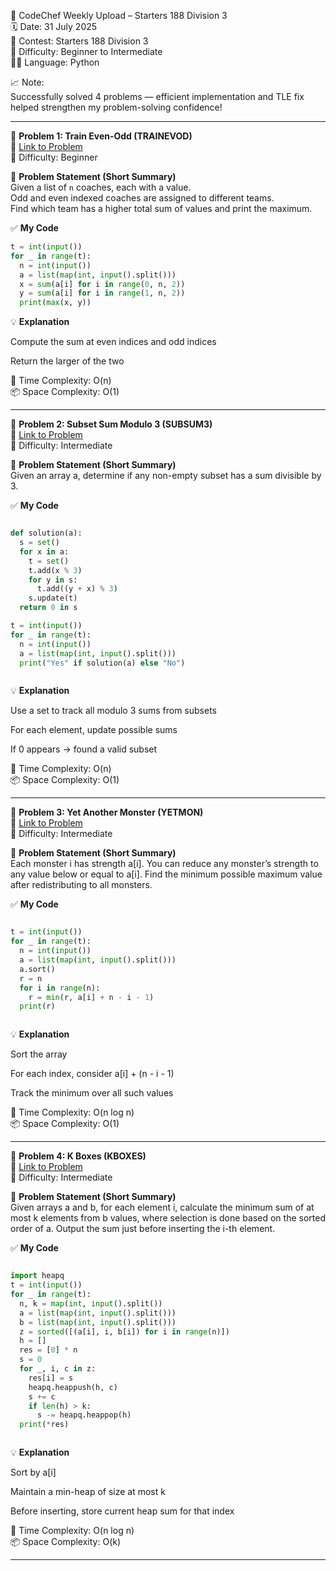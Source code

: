 🚀 CodeChef Weekly Upload – Starters 188 Division 3  
🗓️ Date: 31 July 2025  
📁 Contest: Starters 188 Division 3  
🎯 Difficulty: Beginner to Intermediate  
👨‍💻 Language: Python  

📈 Note:  
Successfully solved 4 problems — efficient implementation and TLE fix helped strengthen my problem-solving confidence!

---

🧩 **Problem 1: Train Even-Odd (TRAINEVOD)**  
🔗 [Link to Problem](https://www.codechef.com/problems/TRAINEVOD)  
🚩 Difficulty: Beginner  

📝 **Problem Statement (Short Summary)**  
Given a list of `n` coaches, each with a value.  
Odd and even indexed coaches are assigned to different teams.  
Find which team has a higher total sum of values and print the maximum.

✅ **My Code**
```python
t = int(input())
for _ in range(t):
  n = int(input())
  a = list(map(int, input().split()))
  x = sum(a[i] for i in range(0, n, 2))
  y = sum(a[i] for i in range(1, n, 2))
  print(max(x, y))
```
💡 **Explanation**  

Compute the sum at even indices and odd indices

Return the larger of the two

🧠 Time Complexity: O(n)  
📦 Space Complexity: O(1)

---


🧩 **Problem 2: Subset Sum Modulo 3 (SUBSUM3)**  
🔗 [Link to Problem](https://www.codechef.com/problems/SUBSUM3)      
🚩 Difficulty: Intermediate    

📝 **Problem Statement (Short Summary)**  
Given an array a, determine if any non-empty subset has a sum divisible by 3.

✅ **My Code**  
```python

def solution(a):
  s = set()
  for x in a:
    t = set()
    t.add(x % 3)
    for y in s:
      t.add((y + x) % 3)
    s.update(t)
  return 0 in s

t = int(input())
for _ in range(t):
  n = int(input())
  a = list(map(int, input().split()))
  print("Yes" if solution(a) else "No")



```
💡 **Explanation**  

Use a set to track all modulo 3 sums from subsets

For each element, update possible sums

If 0 appears → found a valid subset

🧠 Time Complexity: O(n)  
📦 Space Complexity: O(1)

---


🧩 **Problem 3: Yet Another Monster (YETMON)**  
🔗 [Link to Problem](https://www.codechef.com/problems/YETMON)      
🚩 Difficulty: Intermediate  

📝 **Problem Statement (Short Summary)**  
Each monster i has strength a[i].
You can reduce any monster’s strength to any value below or equal to a[i].
Find the minimum possible maximum value after redistributing to all monsters.

✅ **My Code**  
```python

t = int(input())
for _ in range(t):
  n = int(input())
  a = list(map(int, input().split()))
  a.sort()
  r = n
  for i in range(n):
    r = min(r, a[i] + n - i - 1)
  print(r)



```
💡 **Explanation**  

Sort the array

For each index, consider a[i] + (n - i - 1)

Track the minimum over all such values

🧠 Time Complexity: O(n log n)    
📦 Space Complexity: O(1)

---



🧩 **Problem 4: K Boxes (KBOXES)**  
🔗 [Link to Problem](https://www.codechef.com/problems/KBOXES)      
🚩 Difficulty: Intermediate   

📝 **Problem Statement (Short Summary)**  
Given arrays a and b, for each element i, calculate the minimum sum of at most k elements from b values, where selection is done based on the sorted order of a.
Output the sum just before inserting the i-th element.

✅ **My Code**  
```python

import heapq
t = int(input())
for _ in range(t):
  n, k = map(int, input().split())
  a = list(map(int, input().split()))
  b = list(map(int, input().split()))
  z = sorted([(a[i], i, b[i]) for i in range(n)])
  h = []
  res = [0] * n
  s = 0
  for _, i, c in z:
    res[i] = s
    heapq.heappush(h, c)
    s += c
    if len(h) > k:
      s -= heapq.heappop(h)
  print(*res)



```
💡 **Explanation**  

Sort by a[i]

Maintain a min-heap of size at most k

Before inserting, store current heap sum for that index

🧠 Time Complexity: O(n log n)  
📦 Space Complexity: O(k)

---


